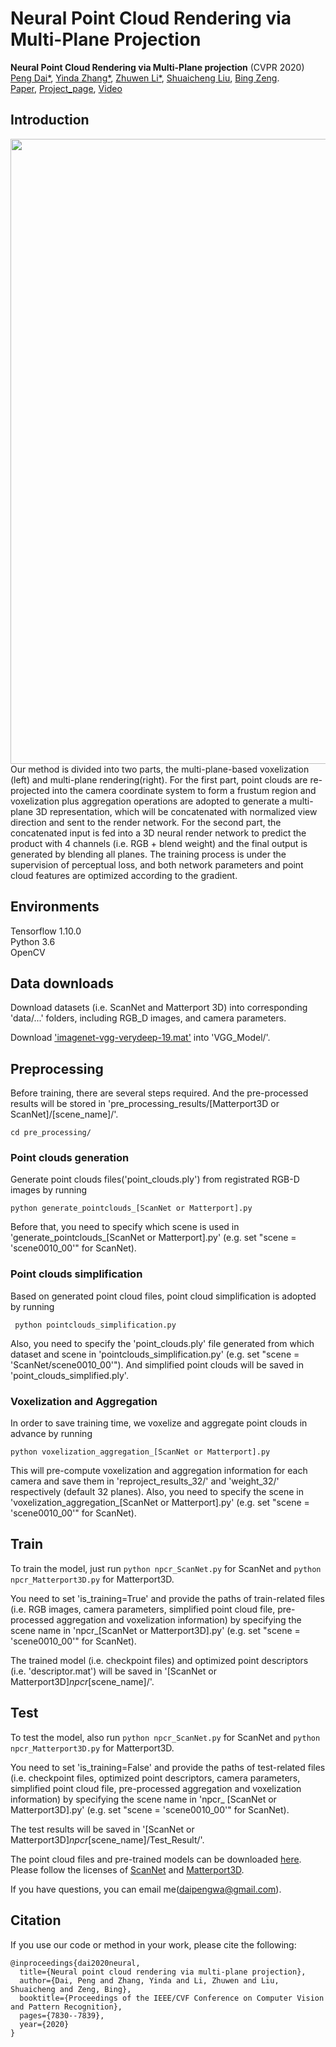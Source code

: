 # Neural Point Cloud Rendering via Multi-Plane Projection

**Neural Point Cloud Rendering via Multi-Plane projection** (CVPR 2020)  
[Peng Dai*](https://daipengwa.github.io/), [Yinda Zhang*](https://www.zhangyinda.com/), [Zhuwen Li*](https://scholar.google.com/citations?user=gIBLutQAAAAJ&hl=en), [Shuaicheng Liu](http://www.liushuaicheng.org/), [Bing Zeng](https://scholar.google.com/citations?user=s-kUGYQAAAAJ&hl=en).
<br>[Paper](https://arxiv.org/abs/1912.04645.pdf), [Project_page](https://daipengwa.github.io/NeuralPointCloudRendering_ProjectPage/), [Video](https://www.youtube.com/embed/iWehgsCjZZE)


## Introduction
<img src='./images/framework.png' width=1000>
<br>
Our method is divided into two parts, the multi-plane-based voxelization (left) and multi-plane rendering(right). For the first part, point clouds are re-projected into the camera coordinate system to form a frustum region and voxelization plus aggregation operations are adopted to generate a multi-plane 3D representation, which will be concatenated with normalized view direction and sent to the render network. For the second part, the concatenated input is fed into a 3D neural render network to predict the product with 4 channels (i.e. RGB + blend weight) and the final output is generated by blending all planes. The training process is under the supervision of perceptual loss, and both network parameters and point cloud features are optimized according to the gradient.

## Environments
Tensorflow 1.10.0
<br>
Python 3.6
<br>
OpenCV

## Data downloads
Download datasets (i.e. ScanNet and Matterport 3D) into corresponding 'data/...' folders, including RGB_D images, and camera parameters.

Download ['imagenet-vgg-verydeep-19.mat'](https://drive.google.com/file/d/1BAncAnrk2u82t-o8mprMlFWqhege_LgL/view?usp=sharing) into 'VGG_Model/'.

## Preprocessing
Before training, there are several steps required. And the pre-processed results will be stored in 'pre_processing_results/[Matterport3D or ScanNet]/[scene_name]/'.

```cd pre_processing/ ```

### Point clouds generation
Generate point clouds files('point_clouds.ply') from registrated RGB-D images by running 

```python generate_pointclouds_[ScanNet or Matterport].py ```

Before that, you need to specify which scene is used in 'generate_pointclouds_[ScanNet or Matterport].py' (e.g. set "scene = 'scene0010_00'" for ScanNet).

### Point clouds simplification
Based on generated point cloud files, point cloud simplification is adopted by running 

``` python pointclouds_simplification.py``` 

Also, you need to specify the 'point_clouds.ply' file generated from which dataset and scene in 'pointclouds_simplification.py' (e.g. set "scene = 'ScanNet/scene0010_00'"). And simplified point clouds will be saved in 'point_clouds_simplified.ply'. 

### Voxelization and Aggregation
In order to save training time, we voxelize and aggregate point clouds in advance by running 

```python voxelization_aggregation_[ScanNet or Matterport].py```

This will pre-compute voxelization and aggregation information for each camera and save them in 'reproject_results_32/' and 'weight_32/' respectively (default 32 planes). Also, you need to specify the scene in 'voxelization_aggregation_[ScanNet or Matterport].py' (e.g. set "scene = 'scene0010_00'" for ScanNet). 

## Train
To train the model, just run ```python npcr_ScanNet.py``` for ScanNet and ```python npcr_Matterport3D.py``` for Matterport3D. 

You need to set 'is_training=True' and provide the paths of train-related files (i.e. RGB images, camera parameters, simplified point cloud file, pre-processed aggregation and voxelization information) by specifying the scene name in 'npcr_[ScanNet or Matterport3D].py' (e.g. set "scene = 'scene0010_00'" for ScanNet).

The trained model (i.e. checkpoint files) and optimized point descriptors (i.e. 'descriptor.mat') will be saved in '[ScanNet or Matterport3D]_npcr_[scene_name]/'.
<br>

## Test
To test the model, also run ```python npcr_ScanNet.py``` for ScanNet and ```python npcr_Matterport3D.py``` for Matterport3D. 

You need to set 'is_training=False' and provide the paths of test-related files (i.e. checkpoint files, optimized point descriptors, camera parameters, simplified point cloud file, pre-processed aggregation and voxelization information) by specifying the scene name in 'npcr_ [ScanNet or Matterport3D].py' (e.g. set "scene = 'scene0010_00'" for ScanNet). 

The test results will be saved in '[ScanNet or Matterport3D]_npcr_[scene_name]/Test_Result/'.

The point cloud files and pre-trained models can be downloaded [here](https://drive.google.com/drive/folders/1sED-eh1wyat8QUt57i8x1sf9RbjZ2HAN?usp=sharing.). Please follow the licenses of [ScanNet](https://github.com/ScanNet/ScanNet) and [Matterport3D](https://github.com/niessner/Matterport).

If you have questions, you can email me(daipengwa@gmail.com). 

## Citation
If you use our code or method in your work, please cite the following:
```
@inproceedings{dai2020neural,
  title={Neural point cloud rendering via multi-plane projection},
  author={Dai, Peng and Zhang, Yinda and Li, Zhuwen and Liu, Shuaicheng and Zeng, Bing},
  booktitle={Proceedings of the IEEE/CVF Conference on Computer Vision and Pattern Recognition},
  pages={7830--7839},
  year={2020}
}


